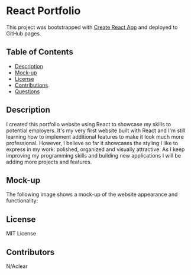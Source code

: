 # React Portfolio

This project was bootstrapped with [Create React App](https://github.com/facebook/create-react-app) and deployed to GitHub pages.

## Table of Contents

- [Description](#Description)
- [Mock-up](#Mock-up)
- [License](#License)
- [Contributions](#Contributions)
- [Questions](#Questions)

## Description

I created this portfolio website using React to showcase my skills to potential employers. It's my very first website built with React and I'm still learning how to implement additional features to make it look much more professional. However, I believe so far it showcases the styling I like to express in my work: polished, organized and visually attractive.
As I keep improving my programming skills and building new applications I will be adding more projects and features.

## Mock-up

The following image shows a mock-up of the website appearance and functionality:

## License

MIT License

## Contributors

N/Aclear

